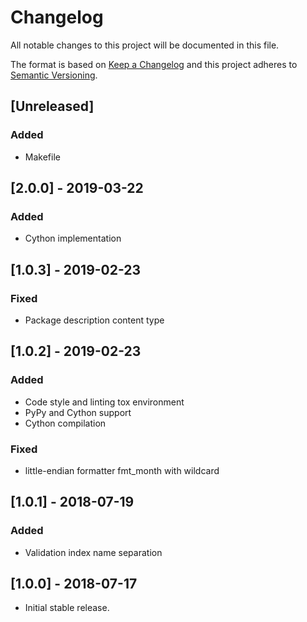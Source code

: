 # Changelog
All notable changes to this project will be documented in this file.

The format is based on [Keep a Changelog](http://keepachangelog.com/en/1.0.0/)
and this project adheres to [Semantic Versioning](http://semver.org/spec/v2.0.0.html).

## [Unreleased]
### Added
- Makefile

## [2.0.0] - 2019-03-22
### Added
- Cython implementation

## [1.0.3] - 2019-02-23
### Fixed
- Package description content type

## [1.0.2] - 2019-02-23
### Added
- Code style and linting tox environment
- PyPy and Cython support
- Cython compilation
### Fixed
- little-endian formatter fmt_month with wildcard

## [1.0.1] - 2018-07-19
### Added
- Validation index name separation

## [1.0.0] - 2018-07-17
- Initial stable release.